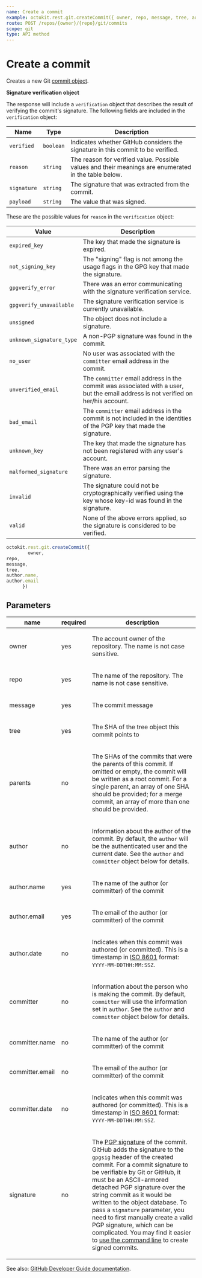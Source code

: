```yaml
---
name: Create a commit
example: octokit.rest.git.createCommit({ owner, repo, message, tree, author.name, author.email })
route: POST /repos/{owner}/{repo}/git/commits
scope: git
type: API method
---
```


# Create a commit

Creates a new Git [commit object](https://git-scm.com/book/en/v1/Git-Internals-Git-Objects#Commit-Objects).

**Signature verification object**

The response will include a `verification` object that describes the result of verifying the commit's signature. The following fields are included in the `verification` object:

| Name        | Type      | Description                                                                                          |
| ----------- | --------- | ---------------------------------------------------------------------------------------------------- |
| `verified`  | `boolean` | Indicates whether GitHub considers the signature in this commit to be verified.                      |
| `reason`    | `string`  | The reason for verified value. Possible values and their meanings are enumerated in the table below. |
| `signature` | `string`  | The signature that was extracted from the commit.                                                    |
| `payload`   | `string`  | The value that was signed.                                                                           |

These are the possible values for `reason` in the `verification` object:

| Value                    | Description                                                                                                                       |
| ------------------------ | --------------------------------------------------------------------------------------------------------------------------------- |
| `expired_key`            | The key that made the signature is expired.                                                                                       |
| `not_signing_key`        | The "signing" flag is not among the usage flags in the GPG key that made the signature.                                           |
| `gpgverify_error`        | There was an error communicating with the signature verification service.                                                         |
| `gpgverify_unavailable`  | The signature verification service is currently unavailable.                                                                      |
| `unsigned`               | The object does not include a signature.                                                                                          |
| `unknown_signature_type` | A non-PGP signature was found in the commit.                                                                                      |
| `no_user`                | No user was associated with the `committer` email address in the commit.                                                          |
| `unverified_email`       | The `committer` email address in the commit was associated with a user, but the email address is not verified on her/his account. |
| `bad_email`              | The `committer` email address in the commit is not included in the identities of the PGP key that made the signature.             |
| `unknown_key`            | The key that made the signature has not been registered with any user's account.                                                  |
| `malformed_signature`    | There was an error parsing the signature.                                                                                         |
| `invalid`                | The signature could not be cryptographically verified using the key whose key-id was found in the signature.                      |
| `valid`                  | None of the above errors applied, so the signature is considered to be verified.                                                  |

```js
octokit.rest.git.createCommit({
        owner,
repo,
message,
tree,
author.name,
author.email
      })
```

## Parameters

<table>
  <thead>
    <tr>
      <th>name</th>
      <th>required</th>
      <th>description</th>
    </tr>
  </thead>
  <tbody>
    <tr><td>owner</td><td>yes</td><td>

The account owner of the repository. The name is not case sensitive.

</td></tr>
<tr><td>repo</td><td>yes</td><td>

The name of the repository. The name is not case sensitive.

</td></tr>
<tr><td>message</td><td>yes</td><td>

The commit message

</td></tr>
<tr><td>tree</td><td>yes</td><td>

The SHA of the tree object this commit points to

</td></tr>
<tr><td>parents</td><td>no</td><td>

The SHAs of the commits that were the parents of this commit. If omitted or empty, the commit will be written as a root commit. For a single parent, an array of one SHA should be provided; for a merge commit, an array of more than one should be provided.

</td></tr>
<tr><td>author</td><td>no</td><td>

Information about the author of the commit. By default, the `author` will be the authenticated user and the current date. See the `author` and `committer` object below for details.

</td></tr>
<tr><td>author.name</td><td>yes</td><td>

The name of the author (or committer) of the commit

</td></tr>
<tr><td>author.email</td><td>yes</td><td>

The email of the author (or committer) of the commit

</td></tr>
<tr><td>author.date</td><td>no</td><td>

Indicates when this commit was authored (or committed). This is a timestamp in [ISO 8601](https://en.wikipedia.org/wiki/ISO_8601) format: `YYYY-MM-DDTHH:MM:SSZ`.

</td></tr>
<tr><td>committer</td><td>no</td><td>

Information about the person who is making the commit. By default, `committer` will use the information set in `author`. See the `author` and `committer` object below for details.

</td></tr>
<tr><td>committer.name</td><td>no</td><td>

The name of the author (or committer) of the commit

</td></tr>
<tr><td>committer.email</td><td>no</td><td>

The email of the author (or committer) of the commit

</td></tr>
<tr><td>committer.date</td><td>no</td><td>

Indicates when this commit was authored (or committed). This is a timestamp in [ISO 8601](https://en.wikipedia.org/wiki/ISO_8601) format: `YYYY-MM-DDTHH:MM:SSZ`.

</td></tr>
<tr><td>signature</td><td>no</td><td>

The [PGP signature](https://en.wikipedia.org/wiki/Pretty_Good_Privacy) of the commit. GitHub adds the signature to the `gpgsig` header of the created commit. For a commit signature to be verifiable by Git or GitHub, it must be an ASCII-armored detached PGP signature over the string commit as it would be written to the object database. To pass a `signature` parameter, you need to first manually create a valid PGP signature, which can be complicated. You may find it easier to [use the command line](https://git-scm.com/book/id/v2/Git-Tools-Signing-Your-Work) to create signed commits.

</td></tr>
  </tbody>
</table>

See also: [GitHub Developer Guide documentation](https://docs.github.com/rest/reference/git#create-a-commit).
